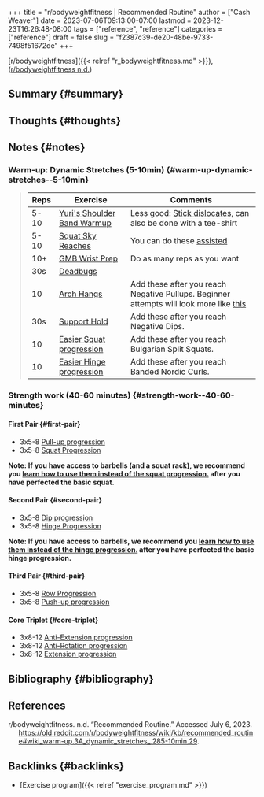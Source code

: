 +++
title = "r/bodyweightfitness | Recommended Routine"
author = ["Cash Weaver"]
date = 2023-07-06T09:13:00-07:00
lastmod = 2023-12-23T16:26:48-08:00
tags = ["reference", "reference"]
categories = ["reference"]
draft = false
slug = "f2387c39-de20-48be-9733-7498f51672de"
+++

[r/bodyweightfitness]({{< relref "r_bodyweightfitness.md" >}}), (<a href="#citeproc_bib_item_1">r/bodyweightfitness n.d.</a>)


## Summary {#summary}


## Thoughts {#thoughts}


## Notes {#notes}


### Warm-up: Dynamic Stretches (5-10min) {#warm-up-dynamic-stretches--5-10min}

> | Reps | Exercise                                                                                    | Comments                                                                                                                              |
> |------|---------------------------------------------------------------------------------------------|---------------------------------------------------------------------------------------------------------------------------------------|
> | 5-10 | [Yuri's Shoulder Band Warmup](https://www.youtube.com/watch?v=Vwn5hSf3WEg)                  | Less good: [Stick dislocates](https://media.giphy.com/media/2x6ZLj05SFvHy/giphy.gif), can also be done with a tee-shirt               |
> | 5-10 | [Squat Sky Reaches](https://youtu.be/lbozu0DPcYI?t=42s)                                     | You can do these [assisted](https://youtu.be/muF-knm3HCc)                                                                             |
> | 10+  | [GMB Wrist Prep](https://www.youtube.com/watch?v=mSZWSQSSEjE)                               | Do as many reps as you want                                                                                                           |
> | 30s  | [Deadbugs](http://www.nick-e.com/deadbug/)                                                  |                                                                                                                                       |
> | 10   | [Arch Hangs](https://youtu.be/C995b3KLXS4?t=7s)                                             | Add these after you reach Negative Pullups. Beginner attempts will look more like [this](https://www.youtube.com/watch?v=HoE-C85ZlCE) |
> | 30s  | [Support Hold](https://www.reddit.com/r/bodyweightfitness/wiki/exercises/support)           | Add these after you reach Negative Dips.                                                                                              |
> | 10   | [Easier Squat progression](https://www.reddit.com/r/bodyweightfitness/wiki/exercises/squat) | Add these after you reach Bulgarian Split Squats.                                                                                     |
> | 10   | [Easier Hinge progression](https://www.reddit.com/r/bodyweightfitness/wiki/exercises/hinge) | Add these after you reach Banded Nordic Curls.                                                                                        |


### Strength work (40-60 minutes) {#strength-work--40-60-minutes}


#### First Pair {#first-pair}

-   3x5-8 [Pull-up progression](https://old.reddit.com/r/bodyweightfitness/wiki/exercises/pullup)
-   3x5-8 [Squat Progression](https://old.reddit.com/r/bodyweightfitness/wiki/exercises/squat)

**Note: If you have access to barbells (and a squat rack), we recommend you [learn how to use them instead of the squat progression.](https://www.reddit.com/r/bodyweightfitness/wiki/kb/recommended_routine#wiki_integrating_barbell_squats_and_deadlifts) after you have perfected the basic squat.**


#### Second Pair {#second-pair}

-   3x5-8 [Dip progression](https://old.reddit.com/r/bodyweightfitness/wiki/exercises/dip)
-   3x5-8 [Hinge Progression](https://old.reddit.com/r/bodyweightfitness/wiki/exercises/hinge)

**Note: If you have access to barbells, we recommend you [learn how to use them instead of the hinge progression.](https://www.reddit.com/r/bodyweightfitness/wiki/kb/recommended_routine#wiki_integrating_barbell_squats_and_deadlifts) after you have perfected the basic hinge progression.**


#### Third Pair {#third-pair}

-   3x5-8 [Row Progression](https://old.reddit.com/r/bodyweightfitness/wiki/exercises/row)
-   3x5-8 [Push-up progression](https://old.reddit.com/r/bodyweightfitness/wiki/exercises/pushup)


#### Core Triplet {#core-triplet}

-   3x8-12 [Anti-Extension progression](https://www.reddit.com/r/bodyweightfitness/wiki/exercises/core#wiki_anti-extension)
-   3x8-12 [Anti-Rotation progression](https://www.reddit.com/r/bodyweightfitness/wiki/exercises/core#wiki_anti-rotation)
-   3x8-12 [Extension progression](https://www.reddit.com/r/bodyweightfitness/wiki/exercises/core#wiki_extension)


## Bibliography {#bibliography}

## References

<style>.csl-entry{text-indent: -1.5em; margin-left: 1.5em;}</style><div class="csl-bib-body">
  <div class="csl-entry"><a id="citeproc_bib_item_1"></a>r/bodyweightfitness. n.d. “Recommended Routine.” Accessed July 6, 2023. <a href="https://old.reddit.com/r/bodyweightfitness/wiki/kb/recommended_routine#wiki_warm-up.3A_dynamic_stretches_.285-10min.29">https://old.reddit.com/r/bodyweightfitness/wiki/kb/recommended_routine#wiki_warm-up.3A_dynamic_stretches_.285-10min.29</a>.</div>
</div>



## Backlinks {#backlinks}

-   [Exercise program]({{< relref "exercise_program.md" >}})
